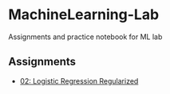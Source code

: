 # MachineLearning-Lab
Assignments and practice notebook for ML lab

## Assignments

- [02: Logistic Regression Regularized](/MachineLearning-Lab/blob/master/Assignments/ML02:%20Logistic%20Regression%20Regularized.ipynb)
